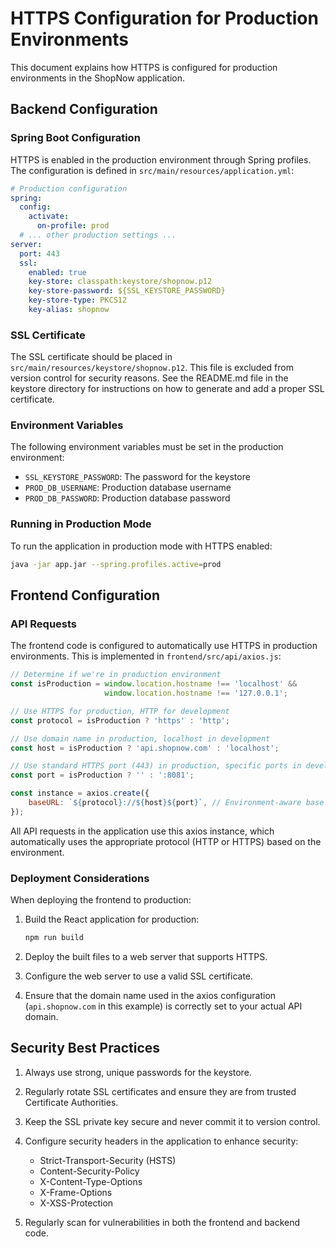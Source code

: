 # HTTPS Configuration for Production Environments

This document explains how HTTPS is configured for production environments in the ShopNow application.

## Backend Configuration

### Spring Boot Configuration

HTTPS is enabled in the production environment through Spring profiles. The configuration is defined in `src/main/resources/application.yml`:

```yaml
# Production configuration
spring:
  config:
    activate:
      on-profile: prod
  # ... other production settings ...
server:
  port: 443
  ssl:
    enabled: true
    key-store: classpath:keystore/shopnow.p12
    key-store-password: ${SSL_KEYSTORE_PASSWORD}
    key-store-type: PKCS12
    key-alias: shopnow
```

### SSL Certificate

The SSL certificate should be placed in `src/main/resources/keystore/shopnow.p12`. This file is excluded from version control for security reasons. See the README.md file in the keystore directory for instructions on how to generate and add a proper SSL certificate.

### Environment Variables

The following environment variables must be set in the production environment:

- `SSL_KEYSTORE_PASSWORD`: The password for the keystore
- `PROD_DB_USERNAME`: Production database username
- `PROD_DB_PASSWORD`: Production database password

### Running in Production Mode

To run the application in production mode with HTTPS enabled:

```bash
java -jar app.jar --spring.profiles.active=prod
```

## Frontend Configuration

### API Requests

The frontend code is configured to automatically use HTTPS in production environments. This is implemented in `frontend/src/api/axios.js`:

```javascript
// Determine if we're in production environment
const isProduction = window.location.hostname !== 'localhost' && 
                     window.location.hostname !== '127.0.0.1';

// Use HTTPS for production, HTTP for development
const protocol = isProduction ? 'https' : 'http';

// Use domain name in production, localhost in development
const host = isProduction ? 'api.shopnow.com' : 'localhost';

// Use standard HTTPS port (443) in production, specific ports in development
const port = isProduction ? '' : ':8081';

const instance = axios.create({
    baseURL: `${protocol}://${host}${port}`, // Environment-aware base URL
});
```

All API requests in the application use this axios instance, which automatically uses the appropriate protocol (HTTP or HTTPS) based on the environment.

### Deployment Considerations

When deploying the frontend to production:

1. Build the React application for production:
   ```bash
   npm run build
   ```

2. Deploy the built files to a web server that supports HTTPS.

3. Configure the web server to use a valid SSL certificate.

4. Ensure that the domain name used in the axios configuration (`api.shopnow.com` in this example) is correctly set to your actual API domain.

## Security Best Practices

1. Always use strong, unique passwords for the keystore.
2. Regularly rotate SSL certificates and ensure they are from trusted Certificate Authorities.
3. Keep the SSL private key secure and never commit it to version control.
4. Configure security headers in the application to enhance security:
   - Strict-Transport-Security (HSTS)
   - Content-Security-Policy
   - X-Content-Type-Options
   - X-Frame-Options
   - X-XSS-Protection

5. Regularly scan for vulnerabilities in both the frontend and backend code.